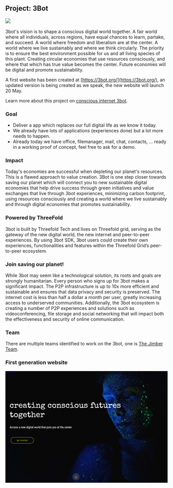 ## Project: 3Bot

![](https://www.consciousinternet.org/threefold/info/projects/3bot/3bot.jpg
)

3bot's vision is to shape a conscious digital world together. A fair world where all individuals, across regions, have equal chances to learn, partake, and succeed. A world where freedom and liberalism are at the center. A world where we live sustainably and where we think circularly. The priority is to ensure the best environment possible for us and all living species of this plant. Creating circular economies that use resources consciously, and where that which has true value becomes the center. Future economies will be digital and promote sustainability.

A first website has been created at [https://3bot.org/](https://3bot.org/), an updated version is being created as we speak, the new website will launch 20 May.

Learn more about this project on [conscious internet 3bot](https://www.consciousinternet.org/index.html#/projects/3bot).

### Goal

- Deliver a app which replaces our full digital life as we know it today.
- We already have lots of applications (experiences done) but a lot more needs to happen.
- Already today we have office, filemanager, mail, chat, contacts, ... ready in a working proof of concept, feel free to ask for a demo.

### Impact

Today's economies are successful when depleting our planet's resources. This is a flawed approach to value creation. 3Bot is one step closer towards saving our planet which will connect you to new sustainable digital economies that help drive success through green initiatives and value exchanges that live through 3bot experiences, minimizing carbon footprint, using resources consciously and creating a world where we live sustainably and through digital economies that promotes sustainability.


### Powered by ThreeFold

3bot is built by Threefold Tech and lives on Threefold grid, serving as the gateway of the new digital world, the new internet and peer-to-peer experiences. By using 3bot SDK, 3bot users could create their own experiences, functionalities and features within the Threefold Grid’s peer-to-peer ecosystem.

### Join saving our planet!

While 3bot may seem like a technological solution, its roots and goals are strongly humanitarian. Every person who signs up for 3bot makes a significant impact. The P2P infrastructure is up to 10x more efficient and sustainable and ensures that data privacy and security is preserved. The internet cost is less than half a dollar a month per user, greatly increasing access to underserved communities. Additionally, the 3bot ecosystem is creating a number of P2P experiences and solutions such as videoconferencing, file storage and social networking that will impact both the effectiveness and security of online communication.

### Team

There are multiple teams identified to work on the 3bot, one is [The Jimber Team](https://www.jimber.org/contact.html).

### First generation website

![](./img/3bot_website.png)

